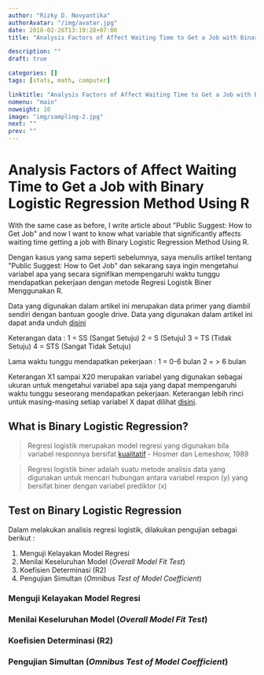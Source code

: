 ```yaml
---
author: "Rizky D. Novyantika"
authorAvatar: "/img/avatar.jpg"
date: 2018-02-26T13:19:28+07:00
title: "Analysis Factors of Affect Waiting Time to Get a Job with Binary Logistic Regression Method Using R"

description: ""
draft: true

categories: []
tags: [stats, math, computer]

linktitle: "Analysis Factors of Affect Waiting Time to Get a Job with Binary Logistic Regression Method Using R"
nomenu: "main"
noweight: 10
image: "img/sampling-2.jpg"
next: ""
prev: ""
---
```


# Analysis Factors of Affect Waiting Time to Get a Job with Binary Logistic Regression Method Using R

With the same case as before, I write article about "Public Suggest: How to Get Job" and now I want to know what variable that significantly affects waiting time getting a job with Binary Logistic Regression Method Using R.

Dengan kasus yang sama seperti sebelumnya, saya menulis artikel tentang "Public Suggest: How to Get Job" dan sekarang saya ingin mengetahui variabel apa yang secara signifikan mempengaruhi waktu tunggu mendapatkan pekerjaan dengan metode Regresi Logistik Biner Menggunakan R.

Data yang digunakan dalam artikel ini merupakan data primer yang diambil sendiri dengan bantuan google drive. Data yang digunakan dalam artikel ini dapat anda unduh [disini](https://drive.google.com/open?id=1qlc_HK10ZY_W4uqz2DCGCYw1OwpdaJ4t)

Keterangan data :
1 = SS (Sangat Setuju)
2 = S (Setuju)
3 = TS (Tidak Setuju)
4 = STS (Sangat Tidak Setuju)

Lama waktu tunggu mendapatkan pekerjaan :
1 = 0-6 bulan
2 = > 6 bulan

Keterangan X1 sampai X20 merupakan variabel yang digunakan sebagai ukuran untuk mengetahui variabel apa saja yang dapat mempengaruhi waktu tunggu seseorang mendapatkan pekerjaan. Keterangan lebih rinci untuk masing-masing setiap variabel X dapat dilihat [disini](variabel-explanation-of-waiting-time-to-get-job-research).

## What is Binary Logistic Regression?

> Regresi logistik merupakan model regresi yang digunakan bila variabel responnya bersifat [kualitatif](https://rizkynovyantika.github.io/post/what-is-data/) - Hosmer dan Lemeshow, 1989

> Regresi logistik biner adalah suatu metode analisis data yang digunakan untuk mencari hubungan antara variabel respon (y) yang bersifat biner dengan variabel prediktor (x) 

## Test on Binary Logistic Regression 
Dalam melakukan analisis regresi logistik, dilakukan pengujian sebagai berikut :
1. Menguji Kelayakan Model Regresi
2. Menilai Keseluruhan Model (_Overall Model Fit Test_) 
3. Koefisien Determinasi (R2)
4. Pengujian Simultan (_Omnibus Test of Model Coefficient_)

### Menguji Kelayakan Model Regresi

### Menilai Keseluruhan Model (_Overall Model Fit Test_) 

### Koefisien Determinasi (R2)

### Pengujian Simultan (_Omnibus Test of Model Coefficient_)
